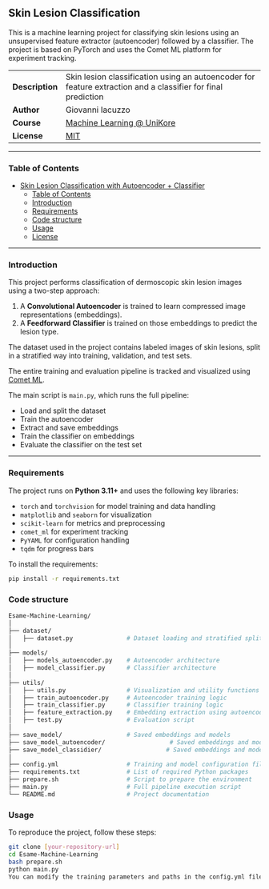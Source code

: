 ## Skin Lesion Classification

This is a machine learning project for classifying skin lesions using an unsupervised feature extractor (autoencoder) followed by a classifier. The project is based on PyTorch and uses the Comet ML platform for experiment tracking.

| | |
| --- | --- |
| **Description** | Skin lesion classification using an autoencoder for feature extraction and a classifier for final prediction |
| **Author** | Giovanni Iacuzzo |
| **Course** | [Machine Learning @ UniKore](https://unikore.it) |
| **License** | [MIT](https://opensource.org/licenses/MIT) |

---

### Table of Contents

- [Skin Lesion Classification with Autoencoder + Classifier](#skin-lesion-classification-with-autoencoder--classifier)
  - [Table of Contents](#table-of-contents)
  - [Introduction](#introduction)
  - [Requirements](#requirements)
  - [Code structure](#code-structure)
  - [Usage](#usage)
  - [License](#license)

---

### Introduction

This project performs classification of dermoscopic skin lesion images using a two-step approach:
1. A **Convolutional Autoencoder** is trained to learn compressed image representations (embeddings).
2. A **Feedforward Classifier** is trained on those embeddings to predict the lesion type.

The dataset used in the project contains labeled images of skin lesions, split in a stratified way into training, validation, and test sets.

The entire training and evaluation pipeline is tracked and visualized using [Comet ML](https://www.comet.com/).

The main script is `main.py`, which runs the full pipeline:
- Load and split the dataset
- Train the autoencoder
- Extract and save embeddings
- Train the classifier on embeddings
- Evaluate the classifier on the test set

---

### Requirements

The project runs on **Python 3.11+** and uses the following key libraries:
- `torch` and `torchvision` for model training and data handling
- `matplotlib` and `seaborn` for visualization
- `scikit-learn` for metrics and preprocessing
- `comet_ml` for experiment tracking
- `PyYAML` for configuration handling
- `tqdm` for progress bars

To install the requirements:

```bash
pip install -r requirements.txt
```
### Code structure
```bash
Esame-Machine-Learning/
│
├── dataset/
│   ├── dataset.py               # Dataset loading and stratified splitting
│
├── models/
│   ├── models_autoencoder.py    # Autoencoder architecture
│   ├── model_classifier.py      # Classifier architecture
│
├── utils/
│   ├── utils.py                 # Visualization and utility functions
│   ├── train_autoencoder.py     # Autoencoder training logic
│   ├── train_classifier.py      # Classifier training logic
│   ├── feature_extraction.py    # Embedding extraction using autoencoder
│   ├── test.py                  # Evaluation script
│
├── save_model/                  # Saved embeddings and models
├── save_model_autoencoder/                  # Saved embeddings and models
├── save_model_classidier/                  # Saved embeddings and models
│
├── config.yml                   # Training and model configuration file
├── requirements.txt             # List of required Python packages
├── prepare.sh                   # Script to prepare the environment
├── main.py                      # Full pipeline execution script
└── README.md                    # Project documentation
```

### Usage
To reproduce the project, follow these steps:

```bash
git clone [your-repository-url]
cd Esame-Machine-Learning
bash prepare.sh
python main.py
You can modify the training parameters and paths in the config.yml file.
```

